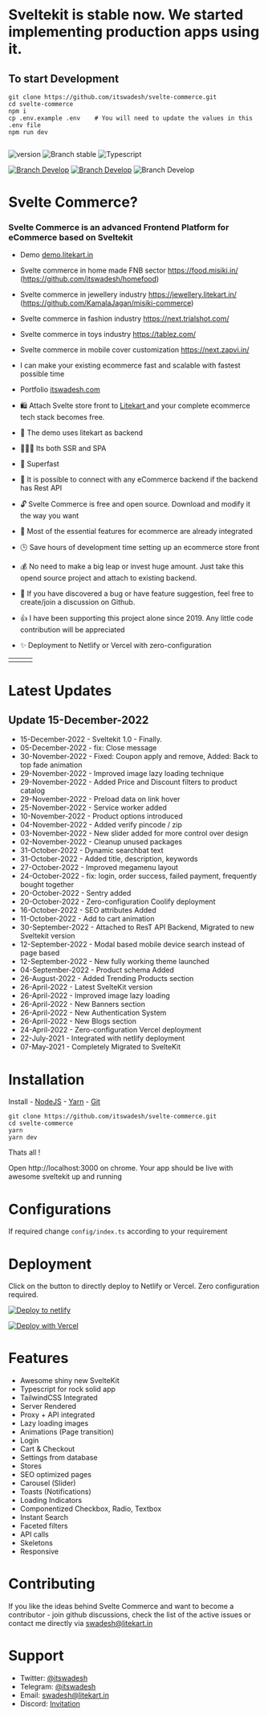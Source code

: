 <h1>Sveltekit is stable now. We started implementing production apps using it.</h1>

## To start Development

```
git clone https://github.com/itswadesh/svelte-commerce.git
cd svelte-commerce
npm i
cp .env.example .env    # You will need to update the values in this .env file
npm run dev
```

<a href="https://litekart.in/">
<img src="https://repository-images.githubusercontent.com/213575283/f577b8bd-8edb-41ba-bfe5-36e65072e1f2" alt/>
</a>

![version](https://img.shields.io/badge/node-v16.x-blue.svg)
![Branch stable](https://img.shields.io/badge/stable%20branch-master-blue.svg)
![Typescript](https://img.shields.io/badge/TS-Typescript-blue)
<br />

<!-- <a href="https://codenx.slack.com" target="blank">![Branch Develop](https://img.shields.io/badge/community%20chat-slack-FF1493.svg?style=for-the-badge&logo=Slack&logoColor=white)</a> -->

<a href="https://join.skype.com/invite/aBegFXZGdaPh" target="blank">![Branch Develop](https://img.shields.io/badge/Skype%20Message-%252300AFF0.svg?style=for-the-badge&logo=Skype&logoColor=white)</a>
<a href="https://t.me/itswadesh" target="blank">![Branch Develop](https://img.shields.io/badge/Telegram%20Message-%2300AFF0.svg?style=for-the-badge&logo=Telegram&logoColor=white)</a>
![Branch Develop](https://res.cloudinary.com/itswadesh/image/upload/v1656864555/open-to-work.svg)

# Svelte Commerce?

### Svelte Commerce is an advanced Frontend Platform for eCommerce based on Sveltekit

- Demo <a href="https://demo.litekart.in/" target="blank">demo.litekart.in</a>
- Svelte commerce in home made FNB sector https://food.misiki.in/ (https://github.com/itswadesh/homefood)
- Svelte commerce in jewellery industry https://jewellery.litekart.in/ (https://github.com/KamalaJagan/misiki-commerce)
- Svelte commerce in fashion industry https://next.trialshot.com/
- Svelte commerce in toys industry https://tablez.com/
- Svelte commerce in mobile cover customization https://next.zapvi.in/
- I can make your existing ecommerce fast and scalable with fastest possible time

- Portfolio <a href="https://itswadesh.com/" target="blank">itswadesh.com</a>
  <br/>

- 🛍️ Attach Svelte store front to <a href="https://admin.litekart.in/"> Litekart </a> and your complete ecommerce tech stack becomes free.
- 👥 The demo uses litekart as backend
- 👨🏻‍💻 Its both SSR and SPA
- 🚀 Superfast
- 🔗 It is possible to connect with any eCommerce backend if the backend has Rest API
- 🔓 Svelte Commerce is free and open source. Download and modify it the way you want
- 🛒 Most of the essential features for ecommerce are already integrated
- 🕒 Save hours of development time setting up an ecommerce store front
- 💰 No need to make a big leap or invest huge amount. Just take this opend source project and attach to existing backend.
- 🐛 If you have discovered a bug or have feature suggestion, feel free to create/join a discussion on Github.
- 👍 I have been supporting this project alone since 2019. Any little code contribution will be appreciated
- ✨ Deployment to Netlify or Vercel with zero-configuration

|                                                                                                                                           |                                                                                                                                             |                                                                                                                                           |
| :---------------------------------------------------------------------------------------------------------------------------------------- | :-----------------------------------------------------------------------------------------------------------------------------------------: | ----------------------------------------------------------------------------------------------------------------------------------------: |
| <img src="https://res.cloudinary.com/itswadesh/image/upload/c_scale,f_auto,w_250/v1627577152/sveltekit/svelte-commerce-home.png" alt=""/> | <img src="https://res.cloudinary.com/itswadesh/image/upload/c_scale,f_auto,w_250/v1627577152/sveltekit/svelte-commerce-detail.png" alt=""/> | <img src="https://res.cloudinary.com/itswadesh/image/upload/c_scale,f_auto,w_250/v1627577154/sveltekit/svelte-commerce-cart.png" alt=""/> |

# Latest Updates

## Update 15-December-2022

- 15-December-2022 - Sveltekit 1.0 - Finally.
- 05-December-2022 - fix: Close message
- 30-November-2022 - Fixed: Coupon apply and remove, Added: Back to top fade animation
- 29-November-2022 - Improved image lazy loading technique
- 29-November-2022 - Added Price and Discount filters to product catalog
- 29-November-2022 - Preload data on link hover
- 25-November-2022 - Service worker added
- 10-November-2022 - Product options introduced
- 04-November-2022 - Added verify pincode / zip
- 03-November-2022 - New slider added for more control over design
- 02-November-2022 - Cleanup unused packages
- 31-October-2022 - Dynamic searchbat text
- 31-October-2022 - Added title, description, keywords
- 27-October-2022 - Improved megamenu layout
- 24-October-2022 - fix: login, order success, failed payment, frequently bought together
- 20-October-2022 - Sentry added
- 20-October-2022 - Zero-configuration Coolify deployment
- 16-October-2022 - SEO attributes Added
- 11-October-2022 - Add to cart animation
- 30-September-2022 - Attached to ResT API Backend, Migrated to new Sveltekit version
- 12-September-2022 - Modal based mobile device search instead of page based
- 12-September-2022 - New fully working theme launched
- 04-September-2022 - Product schema Added
- 26-August-2022 - Added Trending Products section
- 26-April-2022 - Latest SvelteKit version
- 26-April-2022 - Improved image lazy loading
- 26-April-2022 - New Banners section
- 26-April-2022 - New Authentication System
- 26-April-2022 - New Blogs section
- 24-April-2022 - Zero-configuration Vercel deployment
- 22-July-2021 - Integrated with netlify deployment
- 07-May-2021 - Completely Migrated to SvelteKit

# Installation

Install - [NodeJS](https://nodejs.org/en/) - [Yarn](https://yarnpkg.com/en/) - [Git](https://git-scm.com/)

```
git clone https://github.com/itswadesh/svelte-commerce.git
cd svelte-commerce
yarn
yarn dev
```

Thats all !

Open http://localhost:3000 on chrome. Your app should be live with awesome sveltekit up and running

# Configurations

If required change `config/index.ts` according to your requirement

# Deployment

Click on the button to directly deploy to Netlify or Vercel. Zero configuration required.

<a href="https://app.netlify.com/start/deploy?repository=https://github.com/itswadesh/svelte-commerce">
<img src="https://www.netlify.com/img/deploy/button.svg" alt="Deploy to netlify">
</a>

[![Deploy with Vercel](https://vercel.com/button)](https://vercel.com/new/clone?repository-url=https%3A%2F%2Fgithub.com%2Fitswadesh%2Fsvelte-commerce&demo-title=SvelteKit%20Commerce)

# Features

- Awesome shiny new SvelteKit
- Typescript for rock solid app
- TailwindCSS Integrated
- Server Rendered
- Proxy + API integrated
- Lazy loading images
- Animations (Page transition)
- Login
- Cart & Checkout
- Settings from database
- Stores
- SEO optimized pages
- Carousel (Slider)
- Toasts (Notifications)
- Loading Indicators
- Componentized Checkbox, Radio, Textbox
- Instant Search
- Faceted filters
- API calls
- Skeletons
- Responsive

# Contributing

If you like the ideas behind Svelte Commerce and want to become a contributor - join github discussions, check the list of the active issues or contact me directly via swadesh@litekart.in

# Support

- Twitter: [@itswadesh](https://twitter.com/itswadesh)
- Telegram: [@itswadesh](https://t.me/itswadesh)
- Email: swadesh@litekart.in
- Discord: [Invitation](https://discord.gg/VbXyQmUR)
